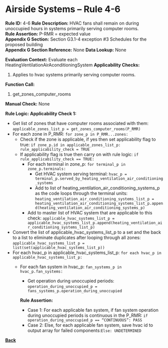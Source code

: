 # Airside Systems – Rule 4-6

**Rule ID:** 4-6
**Rule Description:** HVAC fans shall remain on during unoccupied hours in systems primarily serving computer rooms.  
**Rule Assertion:** P-RMR = expected value                                           
**Appendix G Section:** Section G3.1-4 exception #3 Schedules for the proposed building  
**Appendix G Section Reference:** None
**Data Lookup:** None

**Evaluation Context:** Evaluate each HeatingVentilationAirAconditioningSystem 
**Applicability Checks:** 

1. Applies to hvac systems primarily serving computer rooms.

**Function Call:** 

1. get_zones_computer_rooms

**Manual Check:** None  
 
**Rule Logic:**
**Applicability Check 1:** 
- Get list of zones that have computer rooms associated with them: `applicable_zones_list_p = get_zones_computer_rooms(P_RMR)`
- For each zone in P_RMR: `for zone_p in P_RMR...zones:`
    - Check if the zone is applicable, if yes then set applicability flag to true: `if zone_p.id in applicable_zones_list_p: rule_applicability_check = TRUE`
    - If applicability flag is true then carry on with rule logic: `if rule_applicability_check == TRUE:`
        - For each terminal in zone_p: `for terminal_p in zone_p.terminals:`
            - Get HVAC system serving terminal: `hvac_p = terminal_p.served_by_heating_ventilation_air_conditioning_systems`
            - Add to list of heating_ventilation_air_conditioning_systems_p as the code loops through the terminal units: `heating_ventilation_air_conditioning_systems_list_p = heating_ventilation_air_conditioning_systems_list_p.append(heating_ventilation_air_conditioning_systems_p)`                    
        - Add to master list of HVAC system that are applicable to this check: `applicable_hvac_systems_list_p = applicable_hvac_systems_list_p.append(heating_ventilation_air_conditioning_systems_list_p)`                    
- Convert the list of applicable_hvac_systems_list_p to a set and the back to a list to eliminate duplicates after looping through all zones: 
    `applicable_hvac_systems_list_p = list(set(applicable_hvac_systems_list_p))`                             
- For each hvac_p in applicable_hvac_systems_list_p: `for each hvac_p in applicable_hvac_systems_list_p:`                         
    - For each fan system in hvac_p: `fan_systems_p in hvac_p.fan_systems:`
        - Get operation during unoccupied periods: `operation_during_unoccupied_p = fans_systems_p.operation_during_unoccupied`

        **Rule Assertion:**
        - Case 1: For each applicable fan system, if fan system operation during unoccupied periods is continuous in the P_RMR: `if operation_during_unoccupied_p == “CONTINUOUS”: PASS`
        - Case 2: Else, for each applicable fan system, save hvac id to output array for failed components:`Else: UNDETERMINED`

**[Back](../_toc.md)**
